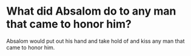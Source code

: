 # What did Absalom do to any man that came to honor him?

Absalom would put out his hand and take hold of and kiss any man that came to honor him.
